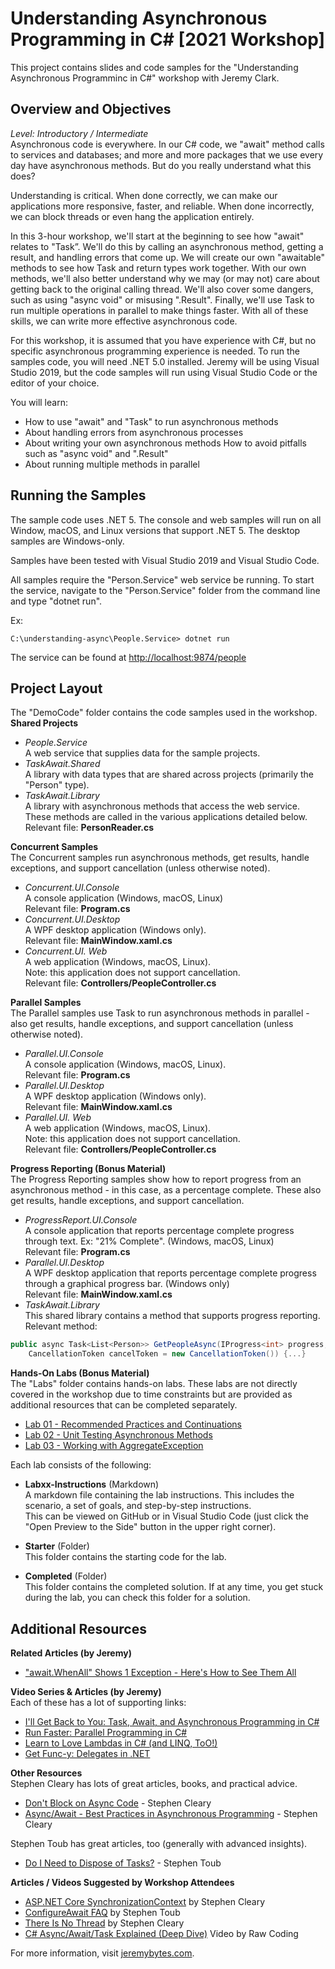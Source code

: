 Understanding Asynchronous Programming in C# [2021 Workshop]
============================
This project contains slides and code samples for the "Understanding Asynchronous Programminc in C#" workshop with Jeremy Clark.  

Overview and Objectives
-----------------------
*Level: Introductory / Intermediate*  
Asynchronous code is everywhere. In our C# code, we "await" method calls to services and databases; and more and more packages that we use every day have asynchronous methods. But do you really understand what this does?

Understanding is critical. When done correctly, we can make our applications more responsive, faster, and reliable. When done incorrectly, we can block threads or even hang the application entirely.

In this 3-hour workshop, we'll start at the beginning to see how "await" relates to "Task”. We'll do this by calling an asynchronous method, getting a result, and handling errors that come up. We will create our own "awaitable" methods to see how Task and return types work together. With our own methods, we'll also better understand why we may (or may not) care about getting back to the original calling thread. We'll also cover some dangers, such as using "async void" or misusing ".Result". Finally, we'll use Task to run multiple operations in parallel to make things faster. With all of these skills, we can write more effective asynchronous code.

For this workshop, it is assumed that you have experience with C#, but no specific asynchronous programming experience is needed. To run the samples code, you will need .NET 5.0 installed. Jeremy will be using Visual Studio 2019, but the code samples will run using Visual Studio Code or the editor of your choice.

You will learn:  
* How to use "await" and "Task" to run asynchronous methods  
* About handling errors from asynchronous processes  
* About writing your own asynchronous methods
How to avoid pitfalls such as "async void" and ".Result"  
* About running multiple methods in parallel  

Running the Samples
-------------------
The sample code uses .NET 5. The console and web samples will run on all Window, macOS, and Linux versions that support .NET 5. The desktop samples are Windows-only.

Samples have been tested with Visual Studio 2019 and Visual Studio Code.

All samples require the "Person.Service" web service be running. To start the service, navigate to the "Person.Service" folder from the command line and type "dotnet run".

Ex:
```
C:\understanding-async\People.Service> dotnet run
```  

The service can be found at [http://localhost:9874/people](http://localhost:9874/people)

Project Layout
--------------
The "DemoCode" folder contains the code samples used in the workshop.  
**Shared Projects**  
* *People.Service*  
A web service that supplies data for the sample projects.  
* *TaskAwait.Shared*  
A library with data types that are shared across projects (primarily the "Person" type).  
* *TaskAwait.Library*  
A library with asynchronous methods that access the web service. These methods are called in the various applications detailed below.  
Relevant file: **PersonReader.cs**

**Concurrent Samples**  
The Concurrent samples run asynchronous methods, get results, handle exceptions, and support cancellation (unless otherwise noted).
* *Concurrent.UI.Console*  
A console application  (Windows, macOS, Linux)  
Relevant file: **Program.cs**
* *Concurrent.UI.Desktop*  
A WPF desktop application (Windows only).  
Relevant file: **MainWindow.xaml.cs**  
* *Concurrent.UI. Web*  
A web application (Windows, macOS, Linux).  
Note: this application does not support cancellation.  
Relevant file: **Controllers/PeopleController.cs**  

**Parallel Samples**  
The Parallel samples use Task to run asynchronous methods in parallel - also get results, handle exceptions, and support cancellation (unless otherwise noted).
* *Parallel.UI.Console*  
A console application (Windows, macOS, Linux).  
Relevant file: **Program.cs**
* *Parallel.UI.Desktop*  
A WPF desktop application (Windows only).  
Relevant file: **MainWindow.xaml.cs**  
* *Parallel.UI. Web*  
A web application (Windows, macOS, Linux).  
Note: this application does not support cancellation.  
Relevant file: **Controllers/PeopleController.cs**  

**Progress Reporting (Bonus Material)**  
The Progress Reporting samples show how to report progress from an asynchronous method - in this case, as a percentage complete. These also get results, handle exceptions, and support cancellation.
* *ProgressReport.UI.Console*  
A console application that reports percentage complete progress through text. Ex: "21% Complete". (Windows, macOS, Linux)  
Relevant file: **Program.cs**
* *Parallel.UI.Desktop*  
A WPF desktop application that  reports percentage complete progress through a graphical progress bar. (Windows only)  
Relevant file: **MainWindow.xaml.cs**  
* *TaskAwait.Library*  
This shared library contains a method that supports progress reporting.  
Relevant method:
```c#
public async Task<List<Person>> GetPeopleAsync(IProgress<int> progress,
    CancellationToken cancelToken = new CancellationToken()) {...}
```

**Hands-On Labs (Bonus Material)**  
The "Labs" folder contains hands-on labs. These labs are not directly covered in the workshop due to time constraints but are provided as additional resources that can be completed separately.  

* [Lab 01 - Recommended Practices and Continuations](https://github.com/jeremybytes/async-workshop-2021/tree/main/Labs/Lab01)
* [Lab 02 - Unit Testing Asynchronous Methods](https://github.com/jeremybytes/async-workshop-2021/tree/main/Labs/Lab02)
* [Lab 03 - Working with AggregateException](https://github.com/jeremybytes/async-workshop-2021/tree/main/Labs/Lab03)

Each lab consists of the following:

* **Labxx-Instructions** (Markdown)  
A markdown file containing the lab instructions. This includes the scenario, a set of goals, and step-by-step instructions.  
This can be viewed on GitHub or in Visual Studio Code (just click the "Open Preview to the Side" button in the upper right corner).

* **Starter** (Folder)  
This folder contains the starting code for the lab.

* **Completed** (Folder)  
This folder contains the completed solution. If at any time, you get stuck during the lab, you can check this folder for a solution.

Additional Resources
--------------------
**Related Articles (by Jeremy)**
* ["await.WhenAll" Shows 1 Exception - Here's How to See Them All](https://jeremybytes.blogspot.com/2020/09/await-taskwhenall-shows-one-exception.html)

**Video Series & Articles (by Jeremy)**  
Each of these has a lot of supporting links:  
* [I'll Get Back to You: Task, Await, and Asynchronous Programming in C#](http://www.jeremybytes.com/Demos.aspx#TaskAndAwait)  
* [Run Faster: Parallel Programming in C#](http://www.jeremybytes.com/Demos.aspx#ParallelProgramming)  
* [Learn to Love Lambdas in C# (and LINQ, ToO!)](http://www.jeremybytes.com/Demos.aspx#LLL)  
* [Get Func-y: Delegates in .NET](http://www.jeremybytes.com/Demos.aspx#GF)  

**Other Resources**  
Stephen Cleary has lots of great articles, books, and practical advice.
* [Don't Block on Async Code](https://blog.stephencleary.com/2012/07/dont-block-on-async-code.html) - Stephen Cleary
* [Async/Await - Best Practices in Asynchronous Programming](https://docs.microsoft.com/en-us/archive/msdn-magazine/2013/march/async-await-best-practices-in-asynchronous-programming) - Stephen Cleary

Stephen Toub has great articles, too (generally with advanced insights).
* [Do I Need to Dispose of Tasks?](https://devblogs.microsoft.com/pfxteam/do-i-need-to-dispose-of-tasks/) - Stephen Toub

**Articles / Videos Suggested by Workshop Attendees**  
* [ASP.NET Core SynchronizationContext](https://blog.stephencleary.com/2017/03/aspnetcore-synchronization-context.html) by Stephen Cleary  
* [ConfigureAwait FAQ](https://devblogs.microsoft.com/dotnet/configureawait-faq/) by Stephen Toub  
* [There Is No Thread](https://blog.stephencleary.com/2013/11/there-is-no-thread.html) by Stephen Cleary  
* [C# Async/Await/Task Explained (Deep Dive)](https://www.youtube.com/watch?v=il9gl8MH17s) Video by Raw Coding

For more information, visit [jeremybytes.com](http://www.jeremybytes.com).